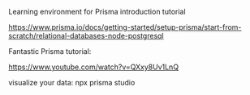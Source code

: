 Learning environment for Prisma introduction tutorial

https://www.prisma.io/docs/getting-started/setup-prisma/start-from-scratch/relational-databases-node-postgresql


Fantastic Prisma tutorial:

https://www.youtube.com/watch?v=QXxy8Uv1LnQ

visualize your data:
npx prisma studio
